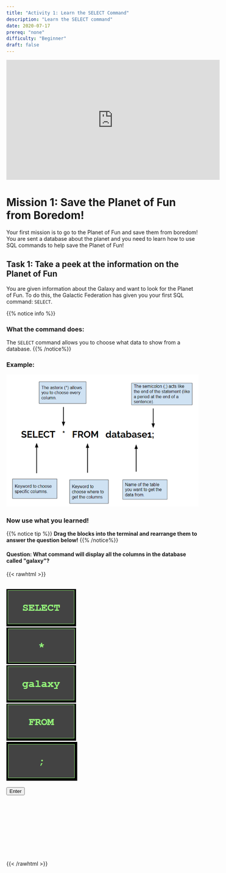 ```yaml
---
title: "Activity 1: Learn the SELECT Command"
description: "Learn the SELECT command"
date: 2020-07-17
prereq: "none"
difficulty: "Beginner"
draft: false
---
```

<!-- Links for javascript and CSS needed for drop down logic -->
<link rel="stylesheet" href="../default/_default.css" type="text/css"></link>
<link rel="stylesheet" href="../default/_type.css" type="text/css"></link>
<link rel="stylesheet" href="_activity1.css" type="text/css"></link>

<script type="text/javascript" src="../default/alasql.js"></script>
<script type="text/javascript" src="../default/db.js"></script>
<script type="text/javascript" src="../default/_default.js"></script>
<script type="text/javascript" src="../default/_type.js"></script>
<script type="text/javascript" src="_activity1.js"></script>
<p style="text-align: center;"><iframe width="560" height="315" src="https://www.youtube.com/embed/hUTKI3AHJ1s" title="YouTube video player" frameborder="0" allow="accelerometer; autoplay; clipboard-write; encrypted-media; gyroscope; picture-in-picture" allowfullscreen></iframe></p>

# Mission 1: Save the Planet of Fun from Boredom!
Your first mission is to go to the Planet of Fun and save them from boredom! 
You are sent a database about the planet and you need to learn how to use SQL 
commands to help save the Planet of Fun!

## Task 1: Take a peek at the information on the Planet of Fun
You are given information about the Galaxy and want to look for the Planet of Fun. To do this,
 the Galactic Federation has given you your first SQL command: `SELECT`. 

{{% notice info %}}
### What the command does: 
The `SELECT` command allows you to choose what data to show from a database.
{{% /notice%}}

### Example:

![Select](assets/Select.PNG)

### Now use what you learned! 
{{% notice tip %}}
**Drag the blocks into the terminal and rearrange them to answer the question below!**
{{% /notice%}}

#### Question: What command will display all the columns in the database called "galaxy"?

{{< rawhtml >}}
<div class="content_scaler">
<div class="terminal_div" id="terminal_div">

<!-- Rectangles to Receive blocks -->
<div id="div6" class="dropClass" ondrop="drop(event)" ondragover="allowDrop(event)";> </div>
<div id="div7" class="dropClass" ondrop="drop(event)" ondragover="allowDrop(event)";> </div>
<div id="div8" class="dropClass" ondrop="drop(event)" ondragover="allowDrop(event)";> </div>
<div id="div9" class="dropClass" ondrop="drop(event)" ondragover="allowDrop(event)";> </div>
<div id="div10" class="dropClass" ondrop="drop(event)" ondragover="allowDrop(event)";> </div>

<div style="clear: both;"></div> 

<br>

<div id="div1" class ="codeBlocks" ondrop="drop(event)" ondragover="allowDrop(event)">
 <img class="img" id="answer1" src="assets/Select_Block.PNG" draggable="true" ondragstart="drag(event)" id="drag1" align: top left> <!-- style="border: 1px solid green;"> -->
</div>

<div id="div2" class="codeBlocks" ondrop="drop(event)" ondragover="allowDrop(event)">
  <img class="img" img id="answer2" src="assets/Asterix_Block.PNG" draggable="true" ondragstart="drag(event)" id="drag2">
</div>

<div id="div3" class="codeBlocks" ondrop="drop(event)" ondragover="allowDrop(event)">
  <img class="img" img id="answer4" src="assets/galaxy_block.png" draggable="true" ondragstart="drag(event)" id="drag3">
</div>

<div id="div4" class="codeBlocks" ondrop="drop(event)" ondragover="allowDrop(event)">
  <img class="img" img id="answer3" src="assets/From_Block.PNG" draggable="true" ondragstart="drag(event)" id="drag4">
</div>

<div id="div5" class="codeBlocks" ondrop="drop(event)" ondragover="allowDrop(event)">
  <img class="img" img id="answer5" src="assets/Semicolon_Block.PNG" draggable="true" ondragstart="drag(event)" id="drag5">
</div>

<div style="clear: both;"></div> 

<!-- Enter button -->
<button class="button button1" onclick="check()">Enter</button>
</div> <!-- terminal_div -->
</div> <!-- content_scaler -->

<!-- Hidden SQL database will appear once correct sequence is placed -->
<div style="clear: both;"></div> 
<h1 class="error" id="sqlcommand" style="visibility:hidden"><strong>ERROR INVALID INPUT</strong></h1>
<table id="table">
  <tr></tr>
</table>

<!-- Tells User to continue mission -->
<div class="resume_plot" id="resume_plot" style="visibility:hidden">
  <p>You found the correct command to display the entire database! This is handy when you want to see all the information at the tip of your fingers!</p>
  <div class="alert">
    <span id="check">&#10003;</span>
    You've completed the task! Continue to the next mission!
  </div>
</div>
{{< /rawhtml >}}
